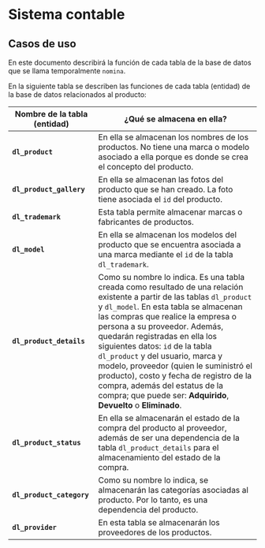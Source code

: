 # Sistema contable

## Casos de uso

En este documento describirá la función de cada tabla de la base de datos que se llama temporalmente `nomina`.

En la siguiente tabla se describen las funciones de cada tabla (entidad) de la base de datos relacionados al producto:

| Nombre de la tabla (entidad) | ¿Qué se almacena en ella?                                                                                                                                                                                                                                                                                                                                                                                                                                                                                                                  |
| ---------------------------- | ------------------------------------------------------------------------------------------------------------------------------------------------------------------------------------------------------------------------------------------------------------------------------------------------------------------------------------------------------------------------------------------------------------------------------------------------------------------------------------------------------------------------------------------ |
| **`dl_product`**             | En ella se almacenan los nombres de los productos. No tiene una marca o modelo asociado a ella porque es donde se crea el concepto del producto.                                                                                                                                                                                                                                                                                                                                                                                           |
| **`dl_product_gallery`**     | En ella se almacenan las fotos del producto que se han creado. La foto tiene asociada el `id` del producto.                                                                                                                                                                                                                                                                                                                                                                                                                                |
| **`dl_trademark`**           | Esta tabla permite almacenar marcas o fabricantes de productos.                                                                                                                                                                                                                                                                                                                                                                                                                                                                            |
| **`dl_model`**               | En ella se almacenan los modelos del producto que se encuentra asociada a una marca mediante el `id` de la tabla `dl_trademark`.                                                                                                                                                                                                                                                                                                                                                                                                           |
| **`dl_product_details`**     | Como su nombre lo indica. Es una tabla creada como resultado de una relación existente a partir de las tablas `dl_product` y `dl_model`. En esta tabla se almacenan las compras que realice la empresa o persona a su proveedor. Además, quedarán registradas en ella los siguientes datos: `id` de la tabla `dl_product` y del usuario, marca y modelo, proveedor (quien le suministró el producto), costo y fecha de registro de la compra, además del estatus de la compra; que puede ser: **Adquirido**, **Devuelto** o **Eliminado**. |
| **`dl_product_status`**      | En ella se almacenarán el estado de la compra del producto al proveedor, además de ser una dependencia de la tabla `dl_product_details` para el almacenamiento del estado de la compra.                                                                                                                                                                                                                                                                                                                                                    |
| **`dl_product_category`**    | Como su nombre lo indica, se almacenarán las categorías asociadas al producto. Por lo tanto, es una dependencia del producto.                                                                                                                                                                                                                                                                                                                                                                                                              |
| **`dl_provider`**            | En esta tabla se almacenarán los proveedores de los productos.                                                                                                                                                                                                                                                                                                                                                                                                                                                                             |
